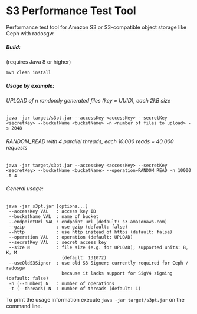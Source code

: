 # S3 Performance Test Tool
Performance test tool for Amazon S3 or S3-compatible object storage like Ceph with radosgw.

##### Build:
(requires Java 8 or higher)
```
mvn clean install
```

##### Usage by example:

###### UPLOAD of n randomly generated files (key = UUID), each 2kB size
```
java -jar target/s3pt.jar --accessKey <accessKey> --secretKey <secretKey> --bucketName <bucketName> -n <number of files to upload> -s 2048
```

###### RANDOM_READ with 4 parallel threads, each 10.000 reads = 40.000 requests
```
java -jar target/s3pt.jar --accessKey <accessKey> --secretKey <secretKey> --bucketName <bucketName> --operation=RANDOM_READ -n 10000 -t 4
```

###### General usage:

```
java -jar s3pt.jar [options...]
 --accessKey VAL   : access key ID
 --bucketName VAL  : name of bucket
 --endpointUrl VAL : endpoint url (default: s3.amazonaws.com)
 --gzip            : use gzip (default: false)
 --http            : use http instead of https (default: false)
 --operation VAL   : operation (default: UPLOAD)
 --secretKey VAL   : secret access key
 --size N          : file size (e.g. for UPLOAD); supported units: B, K, M
                     (default: 131072)
 --useOldS3Signer  : use old S3 Signer; currently required for Ceph / radosgw
                     because it lacks support for SigV4 signing (default: false)
 -n (--number) N   : number of operations
 -t (--threads) N  : number of threads (default: 1)
```

To print the usage information execute `java -jar target/s3pt.jar` on the command line.
